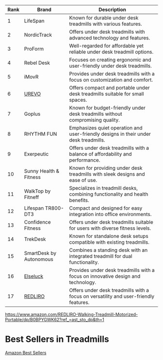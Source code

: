 

| Rank | Brand                 | Description                                               |
|------|-----------------------|-----------------------------------------------------------|
| 1    | LifeSpan              | Known for durable under desk treadmills with various features.|
| 2    | NordicTrack           | Offers under desk treadmills with advanced technology and features.|
| 3    | ProForm               | Well-regarded for affordable yet reliable under desk treadmill options.|
| 4    | Rebel Desk            | Focuses on creating ergonomic and user-friendly under desk treadmills.|
| 5    | iMovR                 | Provides under desk treadmills with a focus on customization and comfort.|
| 6    | [UREVO](https://www.amazon.com/UREVO-Treadmill-Walking-Portable-Capacity/dp/B0BVQMSVM1/ref=sr_1_2_sspa)                 | Offers compact and portable under desk treadmills suitable for small spaces.|
| 7    | Goplus                | Known for budget-friendly under desk treadmills without compromising quality.|
| 8    | RHYTHM FUN            | Emphasizes quiet operation and user-friendly designs in their under desk treadmills.|
| 9    | Exerpeutic            | Offers under desk treadmills with a balance of affordability and performance.|
| 10   | Sunny Health & Fitness| Known for providing under desk treadmills with sleek designs and ease of use.|
| 11   | WalkTop by Fitneff    | Specializes in treadmill desks, combining functionality and health benefits.|
| 12   | Lifespan TR800-DT3    | Compact and designed for easy integration into office environments.|
| 13   | Confidence Fitness    | Offers under desk treadmills suitable for users with diverse fitness levels.|
| 14   | TrekDesk               | Known for standalone desk setups compatible with existing treadmills.|
| 15   | SmartDesk by Autonomous| Combines a standing desk with an integrated treadmill for dual functionality.|
| 16 | [Elseluck](https://www.amazon.com/Elseluck-Walking-Treadmill-Portable-Control/dp/B0CB35LVMG/ref=sr_1_3) | Provides under desk treadmills with a focus on innovative design and technology.|
| 17 | [REDLIRO](https://www.amazon.com/REDLIRO-Treadmill-Portable-Motorized-Electric/dp/B091YJJ384/ref=sxin_17_pa_sp_search_thematic_sspa) | Offers under desk treadmills with a focus on versatility and user-friendly features.|

https://www.amazon.com/REDLIRO-Walking-Treadmill-Motorized-Portable/dp/B0BPYGWK62?ref_=ast_sto_dp&th=1

# Best Sellers in Treadmills

[Amazon Best Sellers](https://www.amazon.com/gp/bestsellers/sporting-goods/3407831/ref=zg_b_bs_3407831_1)